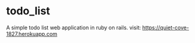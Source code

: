 # todo_list
 A simple todo list web application in ruby on rails.
 visit: https://quiet-cove-1827.herokuapp.com
